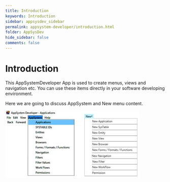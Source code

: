 ```yaml
---
title: Introduction
keywords: Introduction
sidebar: appsysdev_sidebar
permalink: appsystem-developer/introduction.html
folder: AppSysDev
hide_sidebar: false
comments: false
---
```


# **Introduction**


This AppSystemDeveloper App is used to create menus, views and navigation etc. You can use these items directly in your software developing environment.

Here we are going to discuss AppSystem and New menu content.

![](/images/appsystemdeveloper.jpg)
